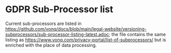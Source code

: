 
# GDPR Sub-Processor list

Current sub-processors are listed in https://github.com/vonq/docs/blob/main/legal-website/versioning-subprocessors/sub-processor-listing-latest.adoc; the file contains the same listing as https://www.vonq.com/privacy-portal/list-of-subprocessors/ but is enriched with the place of data processing.
